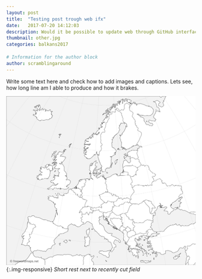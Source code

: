 ```yaml
---
layout: post
title:  "Testing post trough web ifx"
date:   2017-07-20 14:12:03
description: Would it be possible to update web through GitHub interface?
thumbnail: other.jpg
categories: balkans2017

# Information for the author block
author: scramblingaround
---
```

Write some text here and check how to add images and captions. Lets see, how long line am I able to produce and how it brakes.

![moto next to a field](/assets/img/other.jpg){:.img-responsive}
_Short rest next to recently cut field_
